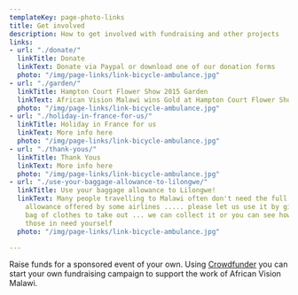 ```yaml
---
templateKey: page-photo-links
title: Get involved
description: How to get involved with fundraising and other projects
links:
- url: "./donate/"
  linkTitle: Donate
  linkText: Donate via Paypal or download one of our donation forms
  photo: "/img/page-links/link-bicycle-ambulance.jpg"
- url: "./garden/"
  linkTitle: Hampton Court Flower Show 2015 Garden
  linkText: African Vision Malawi wins Gold at Hampton Court Flower Show
  photo: "/img/page-links/link-bicycle-ambulance.jpg"
- url: "./holiday-in-france-for-us/"
  linkTitle: Holiday in France for us
  linkText: More info here
  photo: "/img/page-links/link-bicycle-ambulance.jpg"
- url: "./thank-yous/"
  linkTitle: Thank Yous
  linkText: More info here
  photo: "/img/page-links/link-bicycle-ambulance.jpg"
- url: "./use-your-baggage-allowance-to-lilongwe/"
  linkTitle: Use your baggage allowance to Lilongwe!
  linkText: Many people travelling to Malawi often don't need the full 46kg weight
    allowance offered by some airlines ..... please let us use it by giving you a
    bag of clothes to take out ... we can collect it or you can see how it reaches
    those in need yourself
  photo: "/img/page-links/link-bicycle-ambulance.jpg"

---
```

Raise funds for a sponsored event of your own. Using [Crowdfunder](https://www.crowdfunder.co.uk/apf/step/basics/7nPGOrqW) you can start your own fundraising campaign to support the work of African Vision Malawi.